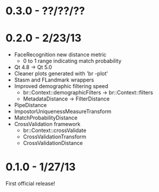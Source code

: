 0.3.0 - ??/??/??
================

0.2.0 - 2/23/13
===============
* FaceRecognition new distance metric
  - 0 to 1 range indicating match probability
* Qt 4.8 -> Qt 5.0
* Cleaner plots generated with 'br -plot'
* Stasm and FLandmark wrappers
* Improved demographic filtering speed
  - br::Context::demographicFilters -> br::Context::filters
  - MetadataDistance -> FilterDistance
* PipeDistance
* ImpostorUniquenessMeasureTransform
* MatchProbabilityDistance
* CrossValidation framework
  - br::Context::crossValidate
  - CrossValidationTransform
  - CrossValidationDistance

0.1.0 - 1/27/13
===============
First official release!
